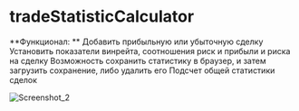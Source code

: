 # tradeStatisticCalculator

**Функционал:
**
Добавить прибыльную или убыточную сделку
Установить показатели винрейта, соотношения риск и прибыли и риска на сделку
Возможность сохранить статистику в браузер, и затем загрузить сохранение, либо удалить его
Подсчет общей статистики сделок


![Screenshot_2](https://github.com/Unagimaki/tradeStatisticCalculator/assets/134698209/435868fc-abb8-4a29-b26a-e142b936789a)
